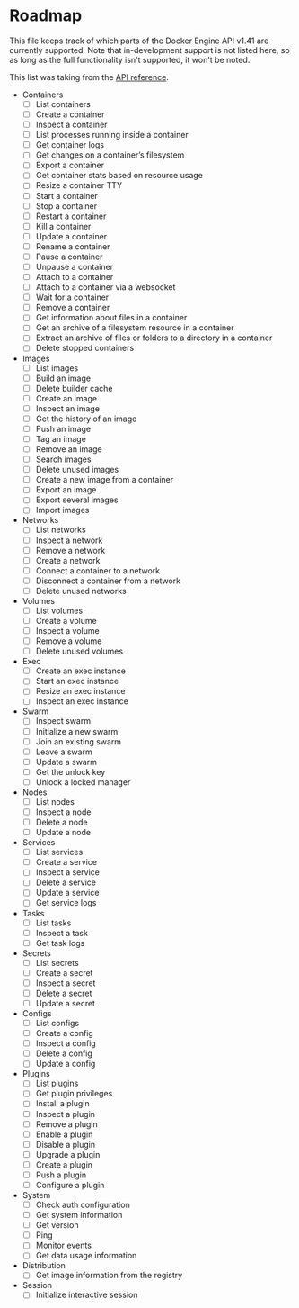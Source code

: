 # Roadmap

This file keeps track of which parts of the Docker Engine API v1.41 are
currently supported. Note that in-development support is not listed here, so as
long as the full functionality isn't supported, it won't be noted.

This list was taking from the [API
reference](https://docs.docker.com/engine/api/v1.41/).

* Containers
    - [ ] List containers
    - [ ] Create a container
    - [ ] Inspect a container
    - [ ] List processes running inside a container
    - [ ] Get container logs
    - [ ] Get changes on a container’s filesystem
    - [ ] Export a container
    - [ ] Get container stats based on resource usage
    - [ ] Resize a container TTY
    - [ ] Start a container
    - [ ] Stop a container
    - [ ] Restart a container
    - [ ] Kill a container
    - [ ] Update a container
    - [ ] Rename a container
    - [ ] Pause a container
    - [ ] Unpause a container
    - [ ] Attach to a container
    - [ ] Attach to a container via a websocket
    - [ ] Wait for a container
    - [ ] Remove a container
    - [ ] Get information about files in a container
    - [ ] Get an archive of a filesystem resource in a container
    - [ ] Extract an archive of files or folders to a directory in a container
    - [ ] Delete stopped containers

* Images
    - [ ] List images
    - [ ] Build an image
    - [ ] Delete builder cache
    - [ ] Create an image
    - [ ] Inspect an image
    - [ ] Get the history of an image
    - [ ] Push an image
    - [ ] Tag an image
    - [ ] Remove an image
    - [ ] Search images
    - [ ] Delete unused images
    - [ ] Create a new image from a container
    - [ ] Export an image
    - [ ] Export several images
    - [ ] Import images

* Networks
    - [ ] List networks
    - [ ] Inspect a network
    - [ ] Remove a network
    - [ ] Create a network
    - [ ] Connect a container to a network
    - [ ] Disconnect a container from a network
    - [ ] Delete unused networks

* Volumes
    - [ ] List volumes
    - [ ] Create a volume
    - [ ] Inspect a volume
    - [ ] Remove a volume
    - [ ] Delete unused volumes

* Exec
    - [ ] Create an exec instance
    - [ ] Start an exec instance
    - [ ] Resize an exec instance
    - [ ] Inspect an exec instance

* Swarm
    - [ ] Inspect swarm
    - [ ] Initialize a new swarm
    - [ ] Join an existing swarm
    - [ ] Leave a swarm
    - [ ] Update a swarm
    - [ ] Get the unlock key
    - [ ] Unlock a locked manager

* Nodes
    - [ ] List nodes
    - [ ] Inspect a node
    - [ ] Delete a node
    - [ ] Update a node

* Services
    - [ ] List services
    - [ ] Create a service
    - [ ] Inspect a service
    - [ ] Delete a service
    - [ ] Update a service
    - [ ] Get service logs

* Tasks
    - [ ] List tasks
    - [ ] Inspect a task
    - [ ] Get task logs

* Secrets
    - [ ] List secrets
    - [ ] Create a secret
    - [ ] Inspect a secret
    - [ ] Delete a secret
    - [ ] Update a secret

* Configs
    - [ ] List configs
    - [ ] Create a config
    - [ ] Inspect a config
    - [ ] Delete a config
    - [ ] Update a config

* Plugins
    - [ ] List plugins
    - [ ] Get plugin privileges
    - [ ] Install a plugin
    - [ ] Inspect a plugin
    - [ ] Remove a plugin
    - [ ] Enable a plugin
    - [ ] Disable a plugin
    - [ ] Upgrade a plugin
    - [ ] Create a plugin
    - [ ] Push a plugin
    - [ ] Configure a plugin

* System
    - [ ] Check auth configuration
    - [ ] Get system information
    - [ ] Get version
    - [ ] Ping
    - [ ] Monitor events
    - [ ] Get data usage information

* Distribution
    - [ ] Get image information from the registry

* Session
    - [ ] Initialize interactive session
